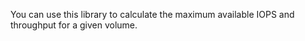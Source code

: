 You can use this library to calculate the maximum available IOPS and throughput for a given volume.
